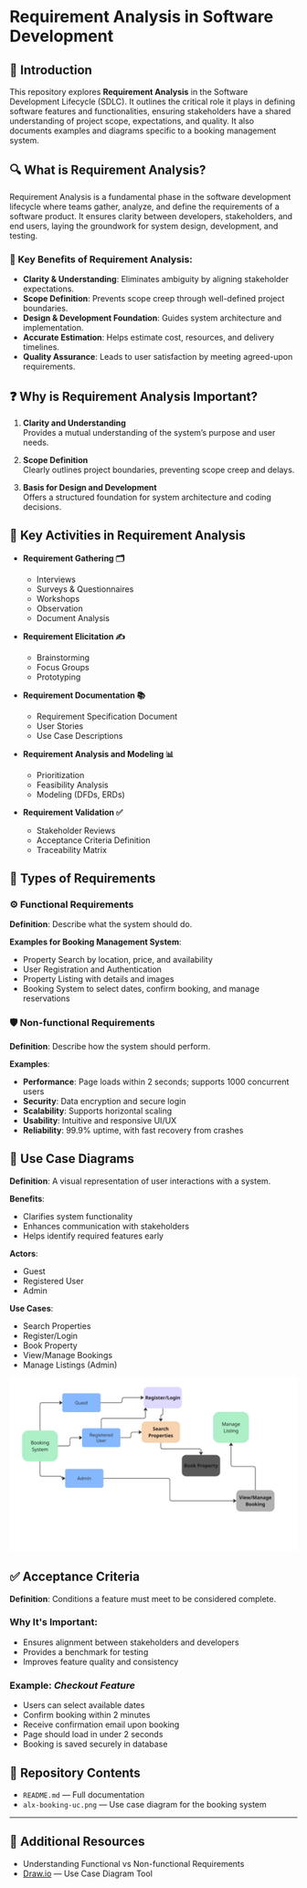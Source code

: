 # Requirement Analysis in Software Development

## 📘 Introduction

This repository explores **Requirement Analysis** in the Software Development Lifecycle (SDLC). It outlines the critical role it plays in defining software features and functionalities, ensuring stakeholders have a shared understanding of project scope, expectations, and quality. It also documents examples and diagrams specific to a booking management system.

## 🔍 What is Requirement Analysis?

Requirement Analysis is a fundamental phase in the software development lifecycle where teams gather, analyze, and define the requirements of a software product. It ensures clarity between developers, stakeholders, and end users, laying the groundwork for system design, development, and testing.

### 🔑 Key Benefits of Requirement Analysis:
- **Clarity & Understanding**: Eliminates ambiguity by aligning stakeholder expectations.
- **Scope Definition**: Prevents scope creep through well-defined project boundaries.
- **Design & Development Foundation**: Guides system architecture and implementation.
- **Accurate Estimation**: Helps estimate cost, resources, and delivery timelines.
- **Quality Assurance**: Leads to user satisfaction by meeting agreed-upon requirements.

## ❓ Why is Requirement Analysis Important?

1. **Clarity and Understanding**  
   Provides a mutual understanding of the system’s purpose and user needs.

2. **Scope Definition**  
   Clearly outlines project boundaries, preventing scope creep and delays.

3. **Basis for Design and Development**  
   Offers a structured foundation for system architecture and coding decisions.

## 🔧 Key Activities in Requirement Analysis

- **Requirement Gathering 🗂️**  
  - Interviews  
  - Surveys & Questionnaires  
  - Workshops  
  - Observation  
  - Document Analysis

- **Requirement Elicitation ✍️**  
  - Brainstorming  
  - Focus Groups  
  - Prototyping

- **Requirement Documentation 📚**  
  - Requirement Specification Document  
  - User Stories  
  - Use Case Descriptions

- **Requirement Analysis and Modeling 📊**  
  - Prioritization  
  - Feasibility Analysis  
  - Modeling (DFDs, ERDs)

- **Requirement Validation ✅**  
  - Stakeholder Reviews  
  - Acceptance Criteria Definition  
  - Traceability Matrix

## 📑 Types of Requirements

### ⚙️ Functional Requirements

**Definition**: Describe what the system should do.

**Examples for Booking Management System**:
- Property Search by location, price, and availability
- User Registration and Authentication
- Property Listing with details and images
- Booking System to select dates, confirm booking, and manage reservations

### 🛡️ Non-functional Requirements

**Definition**: Describe how the system should perform.

**Examples**:
- **Performance**: Page loads within 2 seconds; supports 1000 concurrent users
- **Security**: Data encryption and secure login
- **Scalability**: Supports horizontal scaling
- **Usability**: Intuitive and responsive UI/UX
- **Reliability**: 99.9% uptime, with fast recovery from crashes

## 🧭 Use Case Diagrams

**Definition**: A visual representation of user interactions with a system.

**Benefits**:
- Clarifies system functionality
- Enhances communication with stakeholders
- Helps identify required features early

**Actors**:
- Guest  
- Registered User  
- Admin

**Use Cases**:
- Search Properties  
- Register/Login  
- Book Property  
- View/Manage Bookings  
- Manage Listings (Admin)

![Use Case Diagram](alx-booking-uc.png)

## ✅ Acceptance Criteria

**Definition**: Conditions a feature must meet to be considered complete.

### Why It's Important:
- Ensures alignment between stakeholders and developers
- Provides a benchmark for testing
- Improves feature quality and consistency

### Example: *Checkout Feature*
- Users can select available dates
- Confirm booking within 2 minutes
- Receive confirmation email upon booking
- Page should load in under 2 seconds
- Booking is saved securely in database

## 📂 Repository Contents

- `README.md` — Full documentation
- `alx-booking-uc.png` — Use case diagram for the booking system

---

## 📎 Additional Resources

- Understanding Functional vs Non-functional Requirements
- [Draw.io](https://draw.io) — Use Case Diagram Tool
